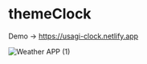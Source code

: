 # themeClock

Demo -> https://usagi-clock.netlify.app

![Weather APP (1)](https://user-images.githubusercontent.com/99666752/227299467-37dd5927-cb9d-41be-9a43-45c3c014db7e.png)
